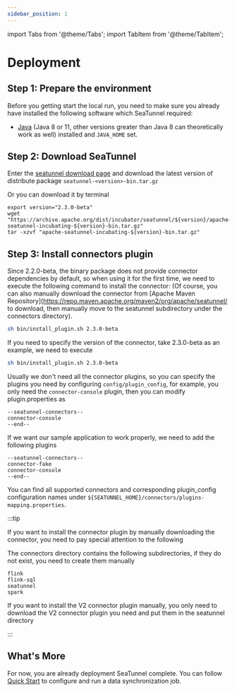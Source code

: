 ```yaml
---
sidebar_position: 1
---
```


import Tabs from '@theme/Tabs';
import TabItem from '@theme/TabItem';

# Deployment

## Step 1: Prepare the environment

Before you getting start the local run, you need to make sure you already have installed the following software which SeaTunnel required:

* [Java](https://www.java.com/en/download/) (Java 8 or 11, other versions greater than Java 8 can theoretically work as well) installed and `JAVA_HOME` set.

## Step 2: Download SeaTunnel

Enter the [seatunnel download page](https://seatunnel.apache.org/download) and download the latest version of distribute
package `seatunnel-<version>-bin.tar.gz`

Or you can download it by terminal

```shell
export version="2.3.0-beta"
wget "https://archive.apache.org/dist/incubator/seatunnel/${version}/apache-seatunnel-incubating-${version}-bin.tar.gz"
tar -xzvf "apache-seatunnel-incubating-${version}-bin.tar.gz"
```
<!-- TODO: We should add example module as quick start which is no need for install Spark or Flink -->

## Step 3: Install connectors plugin
Since 2.2.0-beta, the binary package does not provide connector dependencies by default, so when using it for the first time, we need to execute the following command to install the connector: (Of course, you can also manually download the connector from [Apache Maven Repository](https://repo.maven.apache.org/maven2/org/apache/seatunnel/ to download, then manually move to the seatunnel subdirectory under the connectors directory).
```bash
sh bin/install_plugin.sh 2.3.0-beta
```
If you need to specify the version of the connector, take 2.3.0-beta as an example, we need to execute
```bash
sh bin/install_plugin.sh 2.3.0-beta
```
Usually we don't need all the connector plugins, so you can specify the plugins you need by configuring `config/plugin_config`, for example, you only need the `connector-console` plugin, then you can modify plugin.properties as
```plugin_config
--seatunnel-connectors--
connector-console
--end--
```
If we want our sample application to work properly, we need to add the following plugins

```plugin_config
--seatunnel-connectors--
connector-fake
connector-console
--end--
```

You can find all supported connectors and corresponding plugin_config configuration names under `${SEATUNNEL_HOME}/connectors/plugins-mapping.properties`.

:::tip

If you want to install the connector plugin by manually downloading the connector, you need to pay special attention to the following

The connectors directory contains the following subdirectories, if they do not exist, you need to create them manually

```
flink
flink-sql
seatunnel
spark
```

If you want to install the V2 connector plugin manually, you only need to download the V2 connector plugin you need and put them in the seatunnel directory

:::

## What's More

For now, you are already deployment SeaTunnel complete. You can follow [Quick Start](quick-start-seatunnel-engine.md) to configure and run a data synchronization job.
